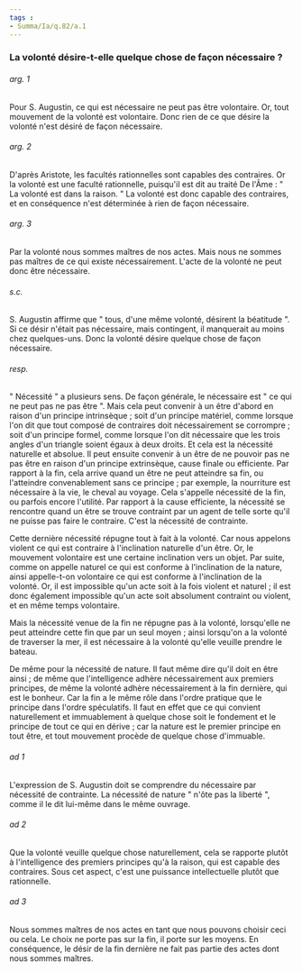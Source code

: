 ```yaml
---
tags : 
- Summa/Ia/q.82/a.1
---
```


### La volonté désire-t-elle quelque chose de façon nécessaire ?



###### arg. 1
Pour S. Augustin, ce qui est nécessaire ne peut pas être volontaire. Or, tout mouvement de la volonté est volontaire. Donc rien de ce que désire la volonté n'est désiré de façon nécessaire. 

###### arg. 2
D'après Aristote, les facultés rationnelles sont capables des contraires. Or la volonté est une faculté rationnelle, puisqu'il est dit au traité De l'Âme : " La volonté est dans la raison. " La volonté est donc capable des contraires, et en conséquence n'est déterminée à rien de façon nécessaire. 

###### arg. 3
Par la volonté nous sommes maîtres de nos actes. Mais nous ne sommes pas maîtres de ce qui existe nécessairement. L'acte de la volonté ne peut donc être nécessaire. 

###### s.c.
S. Augustin affirme que " tous, d'une même volonté, désirent la béatitude ". Si ce désir n'était pas nécessaire, mais contingent, il manquerait au moins chez quelques-uns. Donc la volonté désire quelque chose de façon nécessaire. 

###### resp.
" Nécessité " a plusieurs sens. De façon générale, le nécessaire est " ce qui ne peut pas ne pas être ". Mais cela peut convenir à un être d'abord en raison d'un principe intrinsèque ; soit d'un principe matériel, comme lorsque l'on dit que tout composé de contraires doit nécessairement se corrompre ; soit d'un principe formel, comme lorsque l'on dit nécessaire que les trois angles d'un triangle soient égaux à deux droits. Et cela est la nécessité naturelle et absolue. Il peut ensuite convenir à un être de ne pouvoir pas ne pas être en raison d'un principe extrinsèque, cause finale ou efficiente. Par rapport à la fin, cela arrive quand un être ne peut atteindre sa fin, ou l'atteindre convenablement sans ce principe ; par exemple, la nourriture est nécessaire à la vie, le cheval au voyage. Cela s'appelle nécessité de la fin, ou parfois encore l'utilité. Par rapport à la cause efficiente, la nécessité se rencontre quand un être se trouve contraint par un agent de telle sorte qu'il ne puisse pas faire le contraire. C'est la nécessité de contrainte. 

Cette dernière nécessité répugne tout à fait à la volonté. Car nous appelons violent ce qui est contraire à l'inclination naturelle d'un être. Or, le mouvement volontaire est une certaine inclination vers un objet. Par suite, comme on appelle naturel ce qui est conforme à l'inclination de la nature, ainsi appelle-t-on volontaire ce qui est conforme à l'inclination de la volonté. Or, il est impossible qu'un acte soit à la fois violent et naturel ; il est donc également impossible qu'un acte soit absolument contraint ou violent, et en même temps volontaire. 

Mais la nécessité venue de la fin ne répugne pas à la volonté, lorsqu'elle ne peut atteindre cette fin que par un seul moyen ; ainsi lorsqu'on a la volonté de traverser la mer, il est nécessaire à la volonté qu'elle veuille prendre le bateau. 

De même pour la nécessité de nature. Il faut même dire qu'il doit en être ainsi ; de même que l'intelligence adhère nécessairement aux premiers principes, de même la volonté adhère nécessairement à la fin dernière, qui est le bonheur. Car la fin a le même rôle dans l'ordre pratique que le principe dans l'ordre spéculatifs. Il faut en effet que ce qui convient naturellement et immuablement à quelque chose soit le fondement et le principe de tout ce qui en dérive ; car la nature est le premier principe en tout être, et tout mouvement procède de quelque chose d'immuable. 

###### ad 1
L'expression de S. Augustin doit se comprendre du nécessaire par nécessité de contrainte. La nécessité de nature " n'ôte pas la liberté ", comme il le dit lui-même dans le même ouvrage. 

###### ad 2
Que la volonté veuille quelque chose naturellement, cela se rapporte plutôt à l'intelligence des premiers principes qu'à la raison, qui est capable des contraires. Sous cet aspect, c'est une puissance intellectuelle plutôt que rationnelle. 

###### ad 3
Nous sommes maîtres de nos actes en tant que nous pouvons choisir ceci ou cela. Le choix ne porte pas sur la fin, il porte sur les moyens. En conséquence, le désir de la fin dernière ne fait pas partie des actes dont nous sommes maîtres. 

